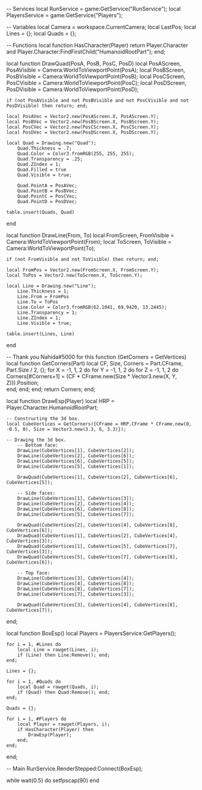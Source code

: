 -- Services
local RunService = game:GetService("RunService");
local PlayersService = game:GetService("Players");

-- Variables
local Camera = workspace.CurrentCamera;
local LastPos;
local Lines = {};
local Quads = {};

-- Functions
local function HasCharacter(Player)
    return Player.Character and Player.Character:FindFirstChild("HumanoidRootPart");
end;

local function DrawQuad(PosA, PosB, PosC, PosD)
    local PosAScreen, PosAVisible = Camera:WorldToViewportPoint(PosA);
    local PosBScreen, PosBVisible = Camera:WorldToViewportPoint(PosB);
    local PosCScreen, PosCVisible = Camera:WorldToViewportPoint(PosC);
    local PosDScreen, PosDVisible = Camera:WorldToViewportPoint(PosD);

    if (not PosAVisible and not PosBVisible and not PosCVisible and not PosDVisible) then return; end;

    local PosAVec = Vector2.new(PosAScreen.X, PosAScreen.Y);
    local PosBVec = Vector2.new(PosBScreen.X, PosBScreen.Y);
    local PosCVec = Vector2.new(PosCScreen.X, PosCScreen.Y);
    local PosDVec = Vector2.new(PosDScreen.X, PosDScreen.Y);

    local Quad = Drawing.new("Quad");
        Quad.Thickness = .7;
        Quad.Color = Color3.fromRGB(255, 255, 255);
        Quad.Transparency = .25;
        Quad.ZIndex = 1;
        Quad.Filled = true
        Quad.Visible = true;

        Quad.PointA = PosAVec;
        Quad.PointB = PosBVec;
        Quad.PointC = PosCVec;
        Quad.PointD = PosDVec;

    table.insert(Quads, Quad)
end

local function DrawLine(From, To)
    local FromScreen, FromVisible = Camera:WorldToViewportPoint(From);
    local ToScreen, ToVisible = Camera:WorldToViewportPoint(To);

    if (not FromVisible and not ToVisible) then return; end;

    local FromPos = Vector2.new(FromScreen.X, FromScreen.Y);
    local ToPos = Vector2.new(ToScreen.X, ToScreen.Y);

    local Line = Drawing.new("Line");
        Line.Thickness = 1;
        Line.From = FromPos
        Line.To = ToPos
        Line.Color = Color3.fromRGB(62.1041, 69.9420, 13.2445);
        Line.Transparency = 1;
        Line.ZIndex = 1;
        Line.Visible = true;

    table.insert(Lines, Line)
end

-- Thank you Nahida#5000 for this function (GetCorners = GetVertices)
local function GetCorners(Part)
    local CF, Size, Corners = Part.CFrame, Part.Size / 2, {};
    for X = -1, 1, 2 do for Y = -1, 1, 2 do for Z = -1, 1, 2 do
        Corners[#Corners+1] = (CF * CFrame.new(Size * Vector3.new(X, Y, Z))).Position;      
    end; end; end;
    return Corners;
end;

local function DrawEsp(Player)
    local HRP = Player.Character.HumanoidRootPart;

    -- Constructing the 3d box.
    local CubeVertices = GetCorners({CFrame = HRP.CFrame * CFrame.new(0, -0.5, 0), Size = Vector3.new(3.3, 6, 3.3)});

    -- Drawing the 3d box.
        -- Bottom face:
        DrawLine(CubeVertices[1], CubeVertices[2]);
        DrawLine(CubeVertices[2], CubeVertices[6]);
        DrawLine(CubeVertices[6], CubeVertices[5]);
        DrawLine(CubeVertices[5], CubeVertices[1]);

        DrawQuad(CubeVertices[1], CubeVertices[2], CubeVertices[6], CubeVertices[5]);
       
        -- Side faces:
        DrawLine(CubeVertices[1], CubeVertices[3]);
        DrawLine(CubeVertices[2], CubeVertices[4]);
        DrawLine(CubeVertices[6], CubeVertices[8]);
        DrawLine(CubeVertices[5], CubeVertices[7]);

        DrawQuad(CubeVertices[2], CubeVertices[4], CubeVertices[8], CubeVertices[6]);
        DrawQuad(CubeVertices[1], CubeVertices[2], CubeVertices[4], CubeVertices[3]);
        DrawQuad(CubeVertices[1], CubeVertices[5], CubeVertices[7], CubeVertices[3]);
        DrawQuad(CubeVertices[5], CubeVertices[7], CubeVertices[8], CubeVertices[6]);

        -- Top face:
        DrawLine(CubeVertices[3], CubeVertices[4]);
        DrawLine(CubeVertices[4], CubeVertices[8]);
        DrawLine(CubeVertices[8], CubeVertices[7]);
        DrawLine(CubeVertices[7], CubeVertices[3]);
       
        DrawQuad(CubeVertices[3], CubeVertices[4], CubeVertices[8], CubeVertices[7]);
end;

local function BoxEsp()
    local Players = PlayersService:GetPlayers();

    for i = 1, #Lines do
        local Line = rawget(Lines, i);
        if (Line) then Line:Remove(); end;
    end;

    Lines = {};

    for i = 1, #Quads do
        local Quad = rawget(Quads, i);
        if (Quad) then Quad:Remove(); end;
    end;

    Quads = {};

    for i = 1, #Players do
        local Player = rawget(Players, i);
        if HasCharacter(Player) then
            DrawEsp(Player);
        end;
    end;
end;

-- Main
RunService.RenderStepped:Connect(BoxEsp);

while wait(0.5) do
setfpscap(90)
end

